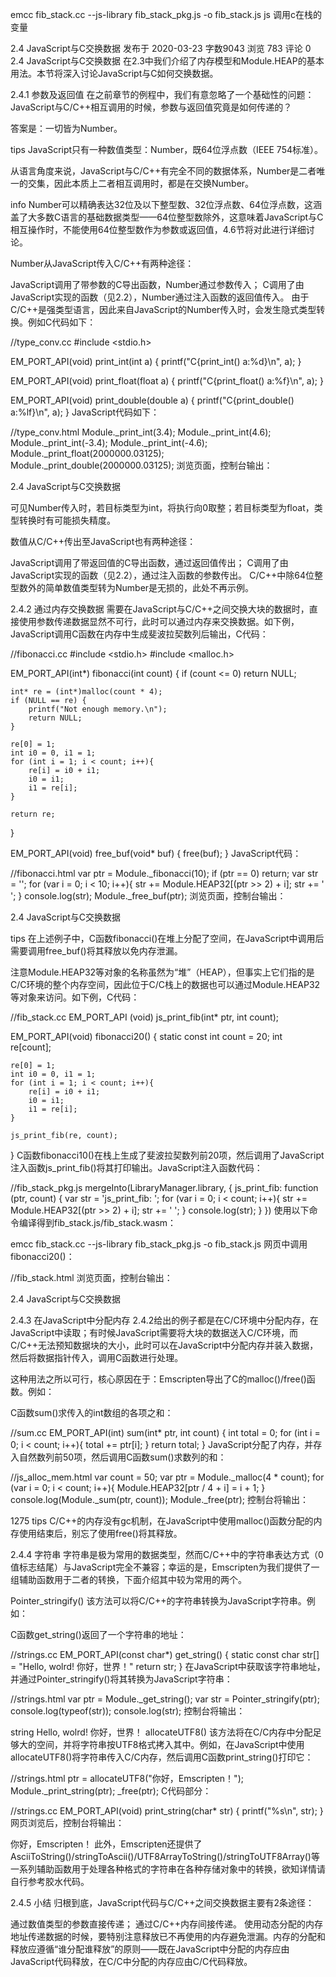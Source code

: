 emcc fib_stack.cc --js-library fib_stack_pkg.js -o fib_stack.js
js 调用c在栈的变量

2.4 JavaScript与C交换数据
发布于 2020-03-23 字数9043 浏览 783 评论 0
2.4 JavaScript与C交换数据
在2.3中我们介绍了内存模型和Module.HEAP的基本用法。本节将深入讨论JavaScript与C如何交换数据。

2.4.1 参数及返回值
在之前章节的例程中，我们有意忽略了一个基础性的问题：JavaScript与C/C++相互调用的时候，参数与返回值究竟是如何传递的？

答案是：一切皆为Number。

tips JavaScript只有一种数值类型：Number，既64位浮点数（IEEE 754标准）。

从语言角度来说，JavaScript与C/C++有完全不同的数据体系，Number是二者唯一的交集，因此本质上二者相互调用时，都是在交换Number。

info Number可以精确表达32位及以下整型数、32位浮点数、64位浮点数，这涵盖了大多数C语言的基础数据类型——64位整型数除外，这意味着JavaScript与C相互操作时，不能使用64位整型数作为参数或返回值，4.6节将对此进行详细讨论。

Number从JavaScript传入C/C++有两种途径：

JavaScript调用了带参数的C导出函数，Number通过参数传入；
C调用了由JavaScript实现的函数（见2.2），Number通过注入函数的返回值传入。
由于C/C++是强类型语言，因此来自JavaScript的Number传入时，会发生隐式类型转换。例如C代码如下：

//type_conv.cc
#include <stdio.h>

EM_PORT_API(void) print_int(int a) {
	printf("C{print_int() a:%d}\n", a);
}

EM_PORT_API(void) print_float(float a) {
	printf("C{print_float() a:%f}\n", a);
}

EM_PORT_API(void) print_double(double a) {
	printf("C{print_double() a:%lf}\n", a);
}
JavaScript代码如下：

//type_conv.html
      Module._print_int(3.4);
      Module._print_int(4.6);
      Module._print_int(-3.4);
      Module._print_int(-4.6);
      Module._print_float(2000000.03125);
      Module._print_double(2000000.03125);
浏览页面，控制台输出：

2.4 JavaScript与C交换数据

可见Number传入时，若目标类型为int，将执行向0取整；若目标类型为float，类型转换时有可能损失精度。

数值从C/C++传出至JavaScript也有两种途径：

JavaScript调用了带返回值的C导出函数，通过返回值传出；
C调用了由JavaScript实现的函数（见2.2），通过注入函数的参数传出。
C/C++中除64位整型数外的简单数值类型转为Number是无损的，此处不再示例。

2.4.2 通过内存交换数据
需要在JavaScript与C/C++之间交换大块的数据时，直接使用参数传递数据显然不可行，此时可以通过内存来交换数据。如下例，JavaScript调用C函数在内存中生成斐波拉契数列后输出，C代码：

//fibonacci.cc
#include <stdio.h>
#include <malloc.h>

EM_PORT_API(int*) fibonacci(int count) {
	if (count <= 0) return NULL;

	int* re = (int*)malloc(count * 4);
	if (NULL == re) {
		printf("Not enough memory.\n");
		return NULL;
	}

	re[0] = 1;
	int i0 = 0, i1 = 1;
	for (int i = 1; i < count; i++){
		re[i] = i0 + i1;
		i0 = i1;
		i1 = re[i];
	}
	
	return re;
}

EM_PORT_API(void) free_buf(void* buf) {
	free(buf);
}
JavaScript代码：

//fibonacci.html
      var ptr = Module._fibonacci(10);
      if (ptr == 0) return;
      var str = '';
      for (var i = 0; i < 10; i++){
        str += Module.HEAP32[(ptr >> 2) + i];
        str += ' ';
      }
      console.log(str);
      Module._free_buf(ptr);
浏览页面，控制台输出：

2.4 JavaScript与C交换数据

tips 在上述例子中，C函数fibonacci()在堆上分配了空间，在JavaScript中调用后需要调用free_buf()将其释放以免内存泄漏。

注意Module.HEAP32等对象的名称虽然为“堆”（HEAP），但事实上它们指的是C/C环境的整个内存空间，因此位于C/C栈上的数据也可以通过Module.HEAP32等对象来访问。如下例，C代码：

//fib_stack.cc
EM_PORT_API (void) js_print_fib(int* ptr, int count);

EM_PORT_API(void) fibonacci20() {
	static const int count = 20;
	int re[count];

	re[0] = 1;
	int i0 = 0, i1 = 1;
	for (int i = 1; i < count; i++){
		re[i] = i0 + i1;
		i0 = i1;
		i1 = re[i];
	}
	
	js_print_fib(re, count);
}
C函数fibonacci10()在栈上生成了斐波拉契数列前20项，然后调用了JavaScript注入函数js_print_fib()将其打印输出。JavaScript注入函数代码：

//fib_stack_pkg.js
mergeInto(LibraryManager.library, {
    js_print_fib: function (ptr, count) {
        var str = 'js_print_fib: ';
        for (var i = 0; i < count; i++){
          str += Module.HEAP32[(ptr >> 2) + i];
          str += ' ';
        }
        console.log(str);
    }
})
使用以下命令编译得到fib_stack.js/fib_stack.wasm：

emcc fib_stack.cc --js-library fib_stack_pkg.js -o fib_stack.js
网页中调用fibonacci20()：

//fib_stack.html
    <script>
    Module = {};
    Module.onRuntimeInitialized = function() {
      Module._fibonacci20();
    }
    </script>
    <script src="fib_stack.js"></script>
浏览页面，控制台输出：

2.4 JavaScript与C交换数据

2.4.3 在JavaScript中分配内存
2.4.2给出的例子都是在C/C环境中分配内存，在JavaScript中读取；有时候JavaScript需要将大块的数据送入C/C环境，而C/C++无法预知数据块的大小，此时可以在JavaScript中分配内存并装入数据，然后将数据指针传入，调用C函数进行处理。

这种用法之所以可行，核心原因在于：Emscripten导出了C的malloc()/free()函数。例如：

C函数sum()求传入的int数组的各项之和：

//sum.cc
EM_PORT_API(int) sum(int* ptr, int count) {
	int total = 0;
	for (int i = 0; i < count; i++){
		total += ptr[i];
	}
	return total;
}
JavaScript分配了内存，并存入自然数列前50项，然后调用C函数sum()求数列的和：

//js_alloc_mem.html
      var count = 50;
      var ptr = Module._malloc(4 * count);
      for (var i = 0; i < count; i++){
        Module.HEAP32[ptr / 4 + i] = i + 1;
      }
      console.log(Module._sum(ptr, count));
      Module._free(ptr);
控制台将输出：

1275
tips C/C++的内存没有gc机制，在JavaScript中使用malloc()函数分配的内存使用结束后，别忘了使用free()将其释放。

2.4.4 字符串
字符串是极为常用的数据类型，然而C/C++中的字符串表达方式（0值标志结尾）与JavaScript完全不兼容；幸运的是，Emscripten为我们提供了一组辅助函数用于二者的转换，下面介绍其中较为常用的两个。

Pointer_stringify()
该方法可以将C/C++的字符串转换为JavaScript字符串。例如：

C函数get_string()返回了一个字符串的地址：

//strings.cc
EM_PORT_API(const char*) get_string() {
	static const char str[] = "Hello, wolrd! 你好，世界！"
	return str;
}
在JavaScript中获取该字符串地址，并通过Pointer_stringify()将其转换为JavaScript字符串：

//strings.html
      var ptr = Module._get_string();
      var str = Pointer_stringify(ptr);
      console.log(typeof(str));
      console.log(str);
控制台将输出：

string
Hello, wolrd! 你好，世界！
allocateUTF8()
该方法将在C/C内存中分配足够大的空间，并将字符串按UTF8格式拷入其中。例如，在JavaScript中使用allocateUTF8()将字符串传入C/C内存，然后调用C函数print_string()打印它：

//strings.html
      ptr = allocateUTF8("你好，Emscripten！");
      Module._print_string(ptr);
      _free(ptr);
C代码部分：

//strings.cc
EM_PORT_API(void) print_string(char* str) {
	printf("%s\n", str);
}
网页浏览后，控制台将输出：

你好，Emscripten！
此外，Emscripten还提供了AsciiToString()/stringToAscii()/UTF8ArrayToString()/stringToUTF8Array()等一系列辅助函数用于处理各种格式的字符串在各种存储对象中的转换，欲知详情请自行参考胶水代码。

2.4.5 小结
归根到底，JavaScript代码与C/C++之间交换数据主要有2条途径：

通过数值类型的参数直接传递；
通过C/C++内存间接传递。
使用动态分配的内存地址传递数据的时候，要特别注意释放已不再使用的内存避免泄漏。内存的分配和释放应遵循“谁分配谁释放”的原则——既在JavaScript中分配的内存应由JavaScript代码释放，在C/C中分配的内存应由C/C代码释放。